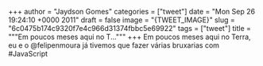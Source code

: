 
+++
author = "Jaydson Gomes"
categories = ["tweet"]
date = "Mon Sep 26 19:24:10 +0000 2011"
draft = false
image = "{TWEET_IMAGE}"
slug = "6c0475b174c9320f7e4c966d31374fbbc5e69922"
tags = ["tweet"]
title = """Em poucos meses aqui no T..."""
+++
Em poucos meses aqui no Terra, eu e o @felipenmoura já tivemos que fazer várias bruxarias com #JavaScript

